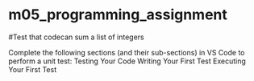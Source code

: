 # m05_programming_assignment
#Test that codecan sum a list of integers

Complete the following sections (and their sub-sections) in VS Code to perform a unit test: Testing Your Code Writing Your First Test Executing Your First Test

